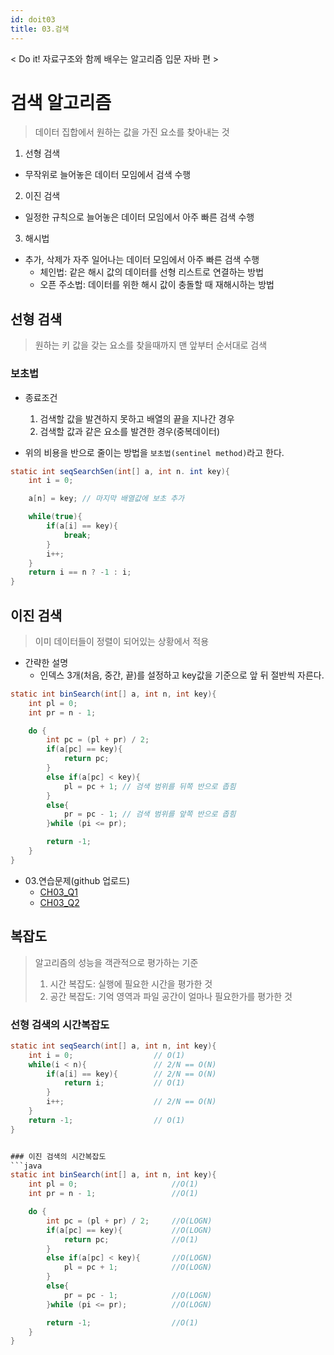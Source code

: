 ```yaml
---
id: doit03
title: 03.검색
---
```


< Do it! 자료구조와 함께 배우는 알고리즘 입문 자바 편 >

# 검색 알고리즘
> 데이터 집합에서 원하는 값을 가진 요소를 찾아내는 것


1. 선형 검색
- 무작위로 늘어놓은 데이터 모임에서 검색 수행
2. 이진 검색
- 일정한 규칙으로 늘어놓은 데이터 모임에서 아주 빠른 검색 수행
3. 해시법
- 추가, 삭제가 자주 일어나는 데이터 모임에서 아주 빠른 검색 수행
    - 체인법: 같은 해시 값의 데이터를 선형 리스트로 연결하는 방법
    - 오픈 주소법: 데이터를 위한 해시 값이 충돌할 때 재해시하는 방법

## 선형 검색
> 원하는 키 값을 갖는 요소를 찾을때까지 맨 앞부터 순서대로 검색

### 보초법
- 종료조건
    1. 검색할 값을 발견하지 못하고 배열의 끝을 지나간 경우
    2. 검색할 값과 같은 요소를 발견한 경우(중복데이터)

- 위의 비용을 반으로 줄이는 방법을 `보초법(sentinel method)`라고 한다.

```java
static int seqSearchSen(int[] a, int n. int key){
    int i = 0;

    a[n] = key; // 마지막 배열값에 보초 추가

    while(true){
        if(a[i] == key){
            break;
        }
        i++;
    }
    return i == n ? -1 : i;
}
```

## 이진 검색
> 이미 데이터들이 정렬이 되어있는 상황에서 적용
- 간략한 설명
    - 인덱스 3개(처음, 중간, 끝)를 설정하고 key값을 기준으로 앞 뒤 절반씩 자른다.

```java
static int binSearch(int[] a, int n, int key){
    int pl = 0;
    int pr = n - 1;

    do {
        int pc = (pl + pr) / 2;
        if(a[pc] == key){
            return pc;
        }
        else if(a[pc] < key){
            pl = pc + 1; // 검색 범위를 뒤쪽 반으로 좁힘
        }
        else{
            pr = pc - 1; // 검색 범위를 앞쪽 반으로 좁힘
        }while (pi <= pr);

        return -1;
    }
}
```

- 03.연습문제(github 업로드)
    - [CH03_Q1](https://github.com/sksk713/Doit_algorithm/blob/master/Chap3/C3_Q1.java)
    - [CH03_Q2](https://github.com/sksk713/Doit_algorithm/blob/master/Chap3/C3_Q2.java)

## 복잡도
> 알고리즘의 성능을 객관적으로 평가하는 기준
> 1. 시간 복잡도: 실행에 필요한 시간을 평가한 것
> 2. 공간 복잡도: 기억 영역과 파일 공간이 얼마나 필요한가를 평가한 것

### 선형 검색의 시간복잡도
```java
static int seqSearch(int[] a, int n, int key){
    int i = 0;                  // O(1)
    while(i < n){               // 2/N == O(N)
        if(a[i] == key){        // 2/N == O(N)
            return i;           // O(1)
        }
        i++;                    // 2/N == O(N)
    }
    return -1;                  // O(1)
}


### 이진 검색의 시간복잡도
```java
static int binSearch(int[] a, int n, int key){
    int pl = 0;                     //O(1)
    int pr = n - 1;                 //O(1)

    do {
        int pc = (pl + pr) / 2;     //O(LOGN)
        if(a[pc] == key){           //O(LOGN)
            return pc;              //O(1)
        }
        else if(a[pc] < key){       //O(LOGN)
            pl = pc + 1;            //O(LOGN)
        }
        else{
            pr = pc - 1;            //O(LOGN)
        }while (pi <= pr);          //O(LOGN)

        return -1;                  //O(1)
    }
}
```
